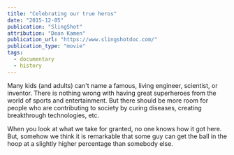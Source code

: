 ```yaml
---
title: "Celebrating our true heros"
date: "2015-12-05"
publication: "SlingShot"
attribution: "Dean Kamen"
publication_url: "https://www.slingshotdoc.com/"
publication_type: "movie"
tags:
  - documentary
  - history
---
```


Many kids (and adults) can't name a famous, living engineer, scientist, or inventor. There is nothing wrong with having great superheroes from the world of sports and entertainment. But there should be more room for people who are contributing to society by curing diseases, creating breakthrough technologies, etc.

When you look at what we take for granted, no one knows how it got here. But, somehow we think it is remarkable that some guy can get the ball in the hoop at a slightly higher percentage than somebody else.
